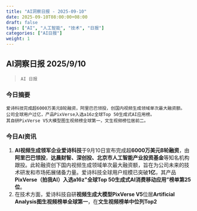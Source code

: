 ```yaml
---
title: "AI洞察日报 - 2025-09-10"
date: 2025-09-10T08:00:00+08:00
draft: false
tags: ["AI", "人工智能", "技术", "日报"]
categories: ["AI日报"]
weight: 1
---
```


## AI洞察日报 2025/9/10

>  `AI 日报` 



### **今日摘要**

```
爱诗科技完成超6000万美元B轮融资，阿里巴巴领投，创国内视频生成领域单次最大融资额。
公司全球用户过亿，产品PixVerse入选a16z全球Top 50生成式AI应用榜。
其自研PixVerse V5大模型图生视频榜全球第一，文生视频榜位居前二。
```



### **今日AI资讯**

1.  **AI视频生成领军企业爱诗科技**于9月10日宣布完成超**6000万美元B轮融资**，由**阿里巴巴领投**，**达晨财智、深创投、北京市人工智能产业投资基金**等知名机构跟投。此轮融资创下国内视频生成领域单次最大融资额，旨在为公司未来的技术研发和市场拓展储备力量。爱诗科技全球用户规模已突破**1亿**，其产品**PixVerse（拍我AI）**入选**a16z"全球Top 50生成式AI消费移动应用”榜单第25位**。
2.  在技术方面，爱诗科技自研**视频生成大模型PixVerse V5**位居**Artificial Analysis图生视频榜单全球第一**，在**文生视频榜单中位列Top2**